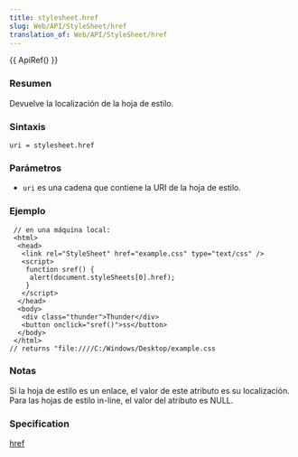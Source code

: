 ```yaml
---
title: stylesheet.href
slug: Web/API/StyleSheet/href
translation_of: Web/API/StyleSheet/href
---
```

{{ ApiRef() }}

### Resumen

Devuelve la localización de la hoja de estilo.

### Sintaxis

```
uri = stylesheet.href
```

### Parámetros

- `uri` es una cadena que contiene la URI de la hoja de estilo.

### Ejemplo

```
 // en una máquina local:
 <html>
  <head>
   <link rel="StyleSheet" href="example.css" type="text/css" />
   <script>
    function sref() {
     alert(document.styleSheets[0].href);
    }
   </script>
  </head>
  <body>
   <div class="thunder">Thunder</div>
   <button onclick="sref()">ss</button>
  </body>
 </html>
// returns "file:////C:/Windows/Desktop/example.css
```

### Notas

Si la hoja de estilo es un enlace, el valor de este atributo es su localización. Para las hojas de estilo in-line, el valor del atributo es NULL.

### Specification

[href](http://www.w3.org/TR/2000/REC-DOM-Level-2-Style-20001113/stylesheets.html#StyleSheets-StyleSheet-href)
